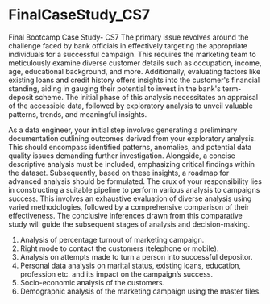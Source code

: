 # FinalCaseStudy_CS7
Final Bootcamp Case Study- CS7 
The primary issue revolves around the challenge faced by bank officials in effectively targeting the 
appropriate individuals for a successful campaign. This requires the marketing team to meticulously 
examine diverse customer details such as occupation, income, age, educational background, and 
more. Additionally, evaluating factors like existing loans and credit history offers insights into the 
customer's financial standing, aiding in gauging their potential to invest in the bank's term-deposit 
scheme. The initial phase of this analysis necessitates an appraisal of the accessible data, followed by 
exploratory analysis to unveil valuable patterns, trends, and meaningful insights.

As a data engineer, your initial step involves generating a preliminary documentation outlining 
outcomes derived from your exploratory analysis. This should encompass identified patterns, 
anomalies, and potential data quality issues demanding further investigation. Alongside, a concise 
descriptive analysis must be included, emphasizing critical findings within the dataset. Subsequently, 
based on these insights, a roadmap for advanced analysis should be formulated. The crux of your 
responsibility lies in constructing a suitable pipeline to perform various analysis to campaigns success. 
This involves an exhaustive evaluation of diverse analysis using varied methodologies, followed by a 
comprehensive comparison of their effectiveness. The conclusive inferences drawn from this 
comparative study will guide the subsequent stages of analysis and decision-making.
1. Analysis of percentage turnout of marketing campaign.
2. Right mode to contact the customers (telephone or mobile).
3. Analysis on attempts made to turn a person into successful depositor.
4. Personal data analysis on marital status, existing loans, education, profession
etc. and its impact on the campaign’s success.
5. Socio-economic analysis of the customers.
6. Demographic analysis of the marketing campaign using the master files.
